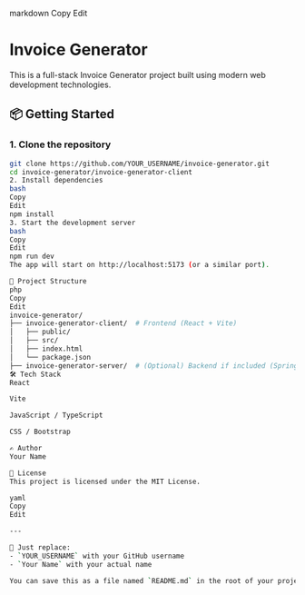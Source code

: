 
markdown
Copy
Edit
# Invoice Generator

This is a full-stack Invoice Generator project built using modern web development technologies.

## 📦 Getting Started

### 1. Clone the repository

```bash
git clone https://github.com/YOUR_USERNAME/invoice-generator.git
cd invoice-generator/invoice-generator-client
2. Install dependencies
bash
Copy
Edit
npm install
3. Start the development server
bash
Copy
Edit
npm run dev
The app will start on http://localhost:5173 (or a similar port).

📁 Project Structure
php
Copy
Edit
invoice-generator/
├── invoice-generator-client/  # Frontend (React + Vite)
│   ├── public/
│   ├── src/
│   ├── index.html
│   └── package.json
├── invoice-generator-server/  # (Optional) Backend if included (Spring Boot / Node.js)
🛠️ Tech Stack
React

Vite

JavaScript / TypeScript

CSS / Bootstrap

✍️ Author
Your Name

🧾 License
This project is licensed under the MIT License.

yaml
Copy
Edit

---

📌 Just replace:
- `YOUR_USERNAME` with your GitHub username
- `Your Name` with your actual name

You can save this as a file named `README.md` in the root of your project (`invoice-generator/`)
